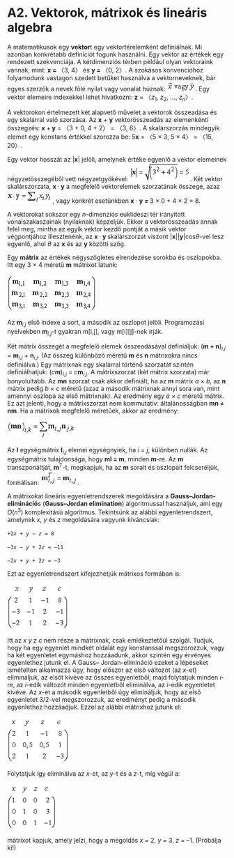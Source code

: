 <?xml version="1.0" encoding="UTF-8" standalone="no"?>
<!DOCTYPE html PUBLIC "-//W3C//DTD XHTML 1.1//EN" "http://www.w3.org/TR/xhtml11/DTD/xhtml11.dtd">
<html xmlns="http://www.w3.org/1999/xhtml"><head><meta name="generator" content="DocBook XSL Stylesheets V1.76.1"/></head><body><div class="section" title="A2. Vektorok, mátrixok és lineáris algebra"><div class="titlepage"><div><div><h1 class="title"><a id="id803663"/>A2. Vektorok, mátrixok és lineáris algebra</h1></div></div></div><p>A matematikusok egy <span class="strong"><strong>vektor</strong></span>t egy vektortérelemként definiálnak. Mi azonban konkrétabb definíciót fogunk használni. Egy vektor az értékek egy rendezett szekvenciája. A kétdimenziós térben például olyan vektoraink vannak, mint: <span class="strong"><strong>x = </strong></span>〈3, 4〉 és <span class="strong"><strong>y = </strong></span>〈0, 2〉. A szokásos konvencióhoz folyamodunk vastagon szedett betűket használva a vektorneveknek, bár egyes szerzők a nevek fölé nyilat vagy vonalat húznak: <span class="emphasis"><em> </em></span><span class="inlinemediaobject"><img src="math/mi-28-0001.gif" alt="A2. Vektorok, mátrixok és lineáris algebra"/></span>. Egy vektor elemeire indexekkel lehet hivatkozni: <span class="strong"><strong>z</strong></span> = 〈<span class="emphasis"><em>z</em></span><sub>1</sub>, <span class="emphasis"><em>z</em></span><sub>2</sub>, …, <span class="emphasis"><em>z<sub>n</sub></em></span>〉.</p><p>A vektorokon értelmezett két alapvető művelet a vektorok összeadása és egy skalárral való szorzása. Az <span class="strong"><strong>x</strong></span> + <span class="strong"><strong>y</strong></span> vektorösszeadás az elemenkénti összegzés: <span class="strong"><strong>x </strong></span>+<span class="strong"><strong> y</strong></span> = 〈3 + 0, 4 + 2〉 = 〈3, 6〉. A skalárszorzás mindegyik elemet egy konstans értékkel szorozza be: 5<span class="strong"><strong>x</strong></span> = 〈5 × 3, 5 × 4〉 = 〈15, 20〉.</p><p>Egy vektor hosszát az |<span class="strong"><strong>x</strong></span>| jelöli, amelynek értéke egyenlő a vektor elemeinek négyzetösszegéből vett négyzetgyökével: <span class="inlinemediaobject"><img src="math/mi-28-0002.gif" alt="A2. Vektorok, mátrixok és lineáris algebra"/></span>. Két vektor skalárszorzata, <span class="strong"><strong>x </strong></span>·<span class="strong"><strong> y</strong></span> a megfelelő vektorelemek szorzatának összege, azaz<span class="strong"><strong> </strong></span><span class="inlinemediaobject"><img src="math/mi-28-0003.gif" alt="A2. Vektorok, mátrixok és lineáris algebra"/></span>, vagy konkrét esetünkben <span class="strong"><strong>x</strong></span> · <span class="bold"><strong>y<span class="emphasis"><em> = </em></span></strong></span>3 × 0 + 4 × 2 = 8.</p><p>A vektorokat sokszor egy <span class="emphasis"><em>n</em></span>-dimenziós euklideszi tér irányított vonalszakaszainak (nyilaknak) képzeljük. Ekkor a vektorösszeadás annak felel meg, mintha az egyik vektor kezdő pontját a másik vektor végpontjához illesztenénk, az <span class="strong"><strong>x </strong></span>·<span class="bold"><strong> y<span class="emphasis"><em> </em></span></strong></span>skalárszorzat viszont |<span class="strong"><strong>x</strong></span>||<span class="strong"><strong>y</strong></span>|cos<span class="emphasis"><em>θ</em></span>-vel lesz egyenlő, ahol <span class="emphasis"><em>θ</em></span> az <span class="strong"><strong>x</strong></span> és az <span class="strong"><strong>y</strong></span> közötti szög.</p><p>Egy <span class="strong"><strong>mátrix</strong></span> az értékek négyszögletes elrendezése sorokba és oszlopokba. Itt egy 3 × 4 méretű <span class="strong"><strong>m</strong></span> mátrixot látunk:</p><p><span class="inlinemediaobject"><img src="math/mi-28-0004.gif" alt="A2. Vektorok, mátrixok és lineáris algebra"/></span></p><p>Az <span class="strong"><strong>m</strong></span><sub><span class="emphasis"><em>i</em></span>,<span class="emphasis"><em>j</em></span></sub> első indexe a sort, a második az oszlopot jelöli. Programozási nyelvekben <span class="strong"><strong>m</strong></span><sub><span class="emphasis"><em>i</em></span>,<span class="emphasis"><em>j</em></span></sub>-t gyakran m[i,j], vagy m[i][j]-nek írják.</p><p>Két mátrix összegét a megfelelő elemek összeadásával definiáljuk: (<span class="strong"><strong>m + n</strong></span>)<sub><span class="emphasis"><em>i</em></span>,<span class="emphasis"><em>j</em></span></sub><span class="emphasis"><em> = </em></span><span class="strong"><strong>m</strong></span><sub><span class="emphasis"><em>i</em></span>,<span class="emphasis"><em>j</em></span></sub> + <span class="strong"><strong>n</strong></span><sub><span class="emphasis"><em>i</em></span>,<span class="emphasis"><em>j</em></span></sub>. (Az összeg különböző méretű <span class="strong"><strong>m</strong></span> és <span class="strong"><strong>n</strong></span> mátrixokra nincs definiálva.) Egy mátrixnak egy skalárral történő szorzatát szintén definiálhatjuk: (<span class="emphasis"><em>c</em></span><span class="strong"><strong>m</strong></span>)<sub><span class="emphasis"><em>i</em></span>,<span class="emphasis"><em>j</em></span></sub> = <span class="emphasis"><em>c</em></span><span class="strong"><strong>m</strong></span><sub><span class="emphasis"><em>i</em></span>,<span class="emphasis"><em>j</em></span></sub>. A mátrixszorzat (két mátrix szorzata) már bonyolultabb. Az <span class="strong"><strong>mn</strong></span> szorzat csak akkor definiált, ha az <span class="strong"><strong>m</strong></span> mátrix <span class="emphasis"><em>a</em></span> × <span class="emphasis"><em>b</em></span>, az <span class="strong"><strong>n</strong></span> mátrix pedig<span class="emphasis"><em> b</em></span> × <span class="emphasis"><em>c</em></span> méretű (azaz a második mátrixnak annyi sora van, mint amennyi oszlopa az első mátrixnak). Az eredmény egy <span class="emphasis"><em>a </em></span>×<span class="emphasis"><em> c</em></span> méretű mátrix. Ez azt jelenti, hogy a mátrixszorzat nem kommutatív: általánosságban <span class="strong"><strong>mn </strong></span>≠<span class="strong"><strong> nm</strong></span>. Ha a mátrixok megfelelő méretűek, akkor az eredmény:</p><p><span class="inlinemediaobject"><img src="math/mi-28-0005.gif" alt="A2. Vektorok, mátrixok és lineáris algebra"/></span></p><p>Az <span class="strong"><strong>I</strong></span> egységmátrix <span class="strong"><strong>I</strong></span><sub><span class="emphasis"><em>i</em></span>,<span class="emphasis"><em>j</em></span></sub> elemei egységnyiek, ha <span class="emphasis"><em>i = j</em></span>, különben nullák. Az egységmátrix tulajdonsága, hogy <span class="strong"><strong>mI = m</strong></span>, minden <span class="strong"><strong>m</strong></span>-re. Az <span class="strong"><strong>m</strong></span> transzponáltját, <span class="strong"><strong>m</strong></span><sup>T</sup>-t, megkapjuk, ha az <span class="strong"><strong>m</strong></span> sorait és oszlopait felcseréljük, formálisan: <span class="inlinemediaobject"><img src="math/mi-28-0006.gif" alt="A2. Vektorok, mátrixok és lineáris algebra"/></span>.</p><p>A mátrixokat lineáris egyenletrendszerek megoldására a <span class="strong"><strong>Gauss–Jordan-elimináció</strong></span>s (<span class="strong"><strong>Gauss–Jordan elimination</strong></span>) algoritmussal használjuk, ami egy <span class="emphasis"><em>O</em></span>(<span class="emphasis"><em>n</em></span><sup>3</sup>) komplexitású algoritmus. Tekintsünk az alábbi egyenletrendszert, amelynek <span class="emphasis"><em>x</em></span>, <span class="emphasis"><em>y</em></span> és <span class="emphasis"><em>z</em></span> megoldására vagyunk kíváncsiak:</p><p><code class="code">+2<em><span class="remark">x</span></em> + <em><span class="remark">y</span></em> – <em><span class="remark">z</span></em> = 8</code></p><p><code class="code">–3<em><span class="remark">x</span></em> – <em><span class="remark">y</span></em> + 2<em><span class="remark">z</span></em> = –11</code></p><p><code class="code">–2<em><span class="remark">x</span></em> + <em><span class="remark">y</span></em> + 2<em><span class="remark">z</span></em> = –3</code></p><p>Ezt az egyenletrendszert kifejezhetjük mátrixos formában is:</p><p><span class="inlinemediaobject"><img src="math/mi-28-0007.gif" alt="A2. Vektorok, mátrixok és lineáris algebra"/></span></p><p>Itt az <span class="emphasis"><em>x</em></span> <span class="emphasis"><em>y</em></span> <span class="emphasis"><em>z</em></span> <span class="emphasis"><em>c</em></span> nem része a mátrixnak, csak emlékeztetőül szolgál. Tudjuk, hogy ha egy egyenlet mindkét oldalát egy konstanssal megszorozzuk, vagy ha két egyenletet egymáshoz hozzáadunk, akkor szintén egy érvényes egyenlethez jutunk el. A Gauss– Jordan-elimináció ezeket a lépéseket ismételten alkalmazza úgy, hogy először az első változót (az <span class="emphasis"><em>x</em></span>-et) elimináljuk, az elsőt kivéve az összes egyenletből, majd folytatjuk minden <span class="emphasis"><em>i</em></span>-re, az <span class="emphasis"><em>i</em></span>-edik változót minden egyenletből eliminálva, az <span class="emphasis"><em>i</em></span>-edik egyenletet kivéve. Az <span class="emphasis"><em>x</em></span>-et a második egyenletből úgy elimináljuk, hogy az első egyenletet 3/2-vel megszorozzuk, az eredményt pedig a második egyenlethez hozzáadjuk. Ezzel az alábbi mátrixhoz jutunk el:</p><p><span class="inlinemediaobject"><img src="math/mi-28-0008.gif" alt="A2. Vektorok, mátrixok és lineáris algebra"/></span></p><p>Folytatjuk így eliminálva az <span class="emphasis"><em>x</em></span>-et, az <span class="emphasis"><em>y</em></span>-t és a <span class="emphasis"><em>z</em></span>-t, míg végül a:</p><p><span class="inlinemediaobject"><img src="math/mi-28-0009.gif" alt="A2. Vektorok, mátrixok és lineáris algebra"/></span></p><p>mátrixot kapjuk, amely jelzi, hogy a megoldás <span class="emphasis"><em>x = </em></span>2, <span class="emphasis"><em>y = </em></span>3, <span class="emphasis"><em>z = </em></span>–1. (Próbálja ki!)</p></div></body></html>
